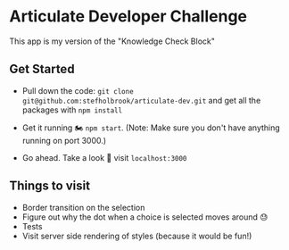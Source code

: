 # Articulate Developer Challenge

This app is my version of the "Knowledge Check Block"

## Get Started

* Pull down the code: `git clone git@github.com:stefholbrook/articulate-dev.git` and get all the packages with `npm install`

* Get it running 🏍 `npm start`. (Note: Make sure you don't have anything running on port 3000.)

* Go ahead. Take a look 👀 visit `localhost:3000`

## Things to visit

* Border transition on the selection
* Figure out why the dot when a choice is selected moves around 😓
* Tests
* Visit server side rendering of styles (because it would be fun!)

